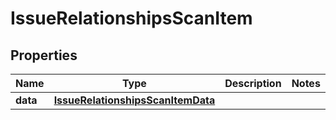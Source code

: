 

# IssueRelationshipsScanItem


## Properties

| Name | Type | Description | Notes |
|------------ | ------------- | ------------- | -------------|
|**data** | [**IssueRelationshipsScanItemData**](IssueRelationshipsScanItemData.md) |  |  |



